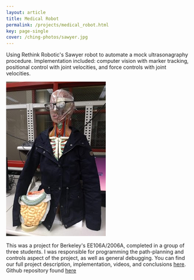 ```yaml
---
layout: article
title: Medical Robot
permalink: /projects/medical_robot.html
key: page-single
cover: /ching-photos/sawyer.jpg
---
```


Using Rethink Robotic's Sawyer robot to automate a mock ultrasonagraphy procedure. Implementation included: computer vision with marker tracking, positional control with joint velocities, and force controls with joint velocities.

<!--more-->

![](/ching-photos/me.jpg)

This was a project for Berkeley's EE106A/2006A, completed in a group of three students. I was responsible for programming the path-planning and controls aspect of the project, as well as general debugging. You can find our full project description, implementation, videos, and conclusions [here](https://sites.google.com/berkeley.edu/diagnosticrobot/introduction). Github repository found [here](https://github.com/M777A2/ros_workspaces)
